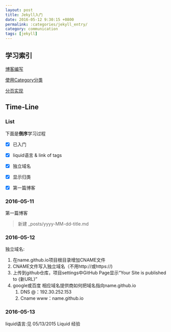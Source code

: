 ```yaml
---
layout: post
title: Jekyll入门
date: 2016-05-12 9:30:15 +0800
permalink: :categories/jekyll_entry/
category: communication
tags: [jekyll]
---
```


## 学习索引

[博客编写](http://www.evernote.com/l/APrrGbt7er9PsK4kIuz8KNU8tPTI_ym_6as/)

[使用Category分类](http://www.evernote.com/l/APqBe7cNSQVMa4D4zZYT-dr2olUmwOx8lZQ/)

[分页实现](http://www.evernote.com/l/APpCuR-tRlpEoZlB8vs_ve3kCjZBfkI_QEQ/)


## Time-Line

### List

下面是**倒序**学习过程

- [x] 已入门
- [x] liquid语言 & link of tags
- [x] 独立域名
- [x] 显示归类
- [x] 第一篇博客


### 2016-05-11

第一篇博客
> 新建 \_posts/yyyy-MM-dd-title.md

### 2016-05-12

独立域名:

1. 在name.github.io项目根目录增加CNAME文件
2. CNAME文件写入独立域名（不用http://或https://)
3. 上传到github仓库，项目settings中GitHub Page显示“Your Site is published to {新URL}”
4. google或百度 相应域名提供商如何把域名指向name.github.io
    1. DNS @：192.30.252.153
    2. Cname www：name.github.io

### 2016-05-13

liquid语言:见 05/13/2015 Liquid 经验
